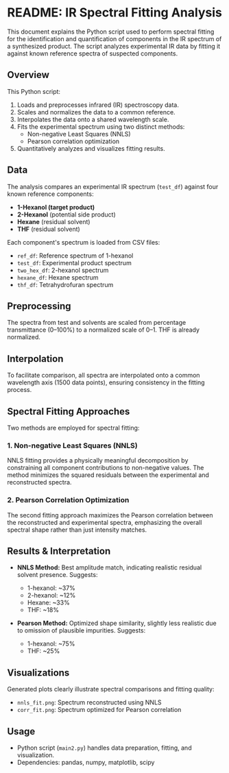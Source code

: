 # README: IR Spectral Fitting Analysis

This document explains the Python script used to perform spectral fitting for the identification and quantification of components in the IR spectrum of a synthesized product. The script analyzes experimental IR data by fitting it against known reference spectra of suspected components.

## Overview

This Python script:

1. Loads and preprocesses infrared (IR) spectroscopy data.
2. Scales and normalizes the data to a common reference.
3. Interpolates the data onto a shared wavelength scale.
4. Fits the experimental spectrum using two distinct methods:
   - Non-negative Least Squares (NNLS)
   - Pearson correlation optimization
5. Quantitatively analyzes and visualizes fitting results.

## Data

The analysis compares an experimental IR spectrum (`test_df`) against four known reference components:

- **1-Hexanol (target product)**
- **2-Hexanol** (potential side product)
- **Hexane** (residual solvent)
- **THF** (residual solvent)

Each component's spectrum is loaded from CSV files:

- `ref_df`: Reference spectrum of 1-hexanol
- `test_df`: Experimental product spectrum
- `two_hex_df`: 2-hexanol spectrum
- `hexane_df`: Hexane spectrum
- `thf_df`: Tetrahydrofuran spectrum

## Preprocessing

The spectra from test and solvents are scaled from percentage transmittance (0–100%) to a normalized scale of 0–1. THF is already normalized.

## Interpolation

To facilitate comparison, all spectra are interpolated onto a common wavelength axis (1500 data points), ensuring consistency in the fitting process.

## Spectral Fitting Approaches

Two methods are employed for spectral fitting:

### 1. Non-negative Least Squares (NNLS)

NNLS fitting provides a physically meaningful decomposition by constraining all component contributions to non-negative values. The method minimizes the squared residuals between the experimental and reconstructed spectra.

### 2. Pearson Correlation Optimization

The second fitting approach maximizes the Pearson correlation between the reconstructed and experimental spectra, emphasizing the overall spectral shape rather than just intensity matches.

## Results & Interpretation

- **NNLS Method:** Best amplitude match, indicating realistic residual solvent presence. Suggests:

  - 1-hexanol: \~37%
  - 2-hexanol: \~12%
  - Hexane: \~33%
  - THF: \~18%

- **Pearson Method:** Optimized shape similarity, slightly less realistic due to omission of plausible impurities. Suggests:

  - 1-hexanol: \~75%
  - THF: \~25%


## Visualizations

Generated plots clearly illustrate spectral comparisons and fitting quality:

- `nnls_fit.png`: Spectrum reconstructed using NNLS
- `corr_fit.png`: Spectrum optimized for Pearson correlation

## Usage

- Python script (`main2.py`) handles data preparation, fitting, and visualization.
- Dependencies: pandas, numpy, matplotlib, scipy


